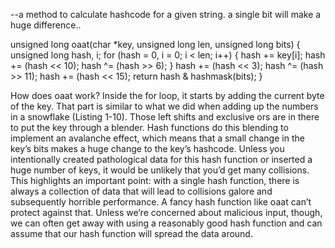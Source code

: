 --a method to calculate hashcode for a given string. a single bit will make a huge difference..

unsigned long oaat(char *key, unsigned long len, unsigned long bits) {
   unsigned long hash, i;
   for (hash = 0, i = 0; i < len; i++) {
       hash += key[i];
       hash += (hash << 10);
       hash ^= (hash >> 6);
    }
   hash += (hash << 3);
   hash ^= (hash >> 11);
   hash += (hash << 15);
   return hash & hashmask(bits);
}

How does oaat work? Inside the for loop, it starts by adding the current byte of the key. That part is similar to what we did when adding up the numbers in a snowflake (Listing 1-10). Those left shifts and exclusive ors are in there to put the key through a blender. Hash functions do this blending to implement an avalanche effect, which means that a small change in the key’s bits makes a huge change to the key’s hashcode. Unless you intentionally created pathological data for this hash function or inserted a huge number of keys, it would be unlikely that you’d get many collisions. This highlights an important point: with a single hash function, there is always a collection of data that will lead to collisions galore and subsequently horrible performance. A fancy hash function like oaat can’t protect against that. Unless we’re concerned about malicious input, though, we can often get away with using a reasonably good hash function and can assume that our hash function will spread the data around.


